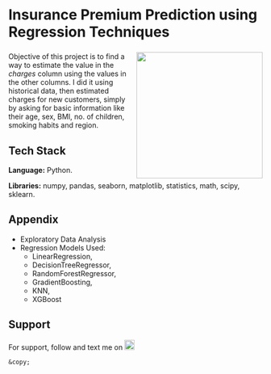 # Insurance Premium Prediction using Regression Techniques

###

<img align="right" height="250" src="https://export-download.canva.com/j0g_k/DAFgolj0g_k/526/0/0014-6099394010245284127.png?X-Amz-Algorithm=AWS4-HMAC-SHA256&X-Amz-Credential=AKIAJHKNGJLC2J7OGJ6Q%2F20230621%2Fus-east-1%2Fs3%2Faws4_request&X-Amz-Date=20230621T182442Z&X-Amz-Expires=58577&X-Amz-Signature=4378b1cafee0454b1140c8b2c14862c69bdcc0c30c25fa1168bcef4ea8aae7bf&X-Amz-SignedHeaders=host&response-content-disposition=attachment%3B%20filename%2A%3DUTF-8%27%27Insurance%2520Premium%2520Prediction.png&response-expires=Thu%2C%2022%20Jun%202023%2010%3A40%3A59%20GMT"/>

###

Objective of this project is to find a way to estimate the value in the *charges* column using the values in the other columns. I did it using historical data, then estimated charges for new customers, simply by asking for basic information like their age, sex, BMI, no. of children, smoking habits and region.

## Tech Stack

**Language:** Python.

**Libraries:** numpy, pandas, seaborn, matplotlib, statistics, math, scipy, sklearn.

## Appendix

* Exploratory Data Analysis
* Regression Models Used: 
    *  LinearRegression, 
    *  DecisionTreeRegressor, 
    *  RandomForestRegressor, 
    *  GradientBoosting, 
    *  KNN, 
    *  XGBoost

## Support

For support, follow and text me on </a>
    <a href="https://www.linkedin.com/in/tajamulk2/" target="_blank">
    <img src="https://img.shields.io/static/v1?message=LinkedIn&logo=linkedin&label=&color=0077B5&logoColor=white&labelColor=&style=plastic" height="20" alt="linkedin logo"  />
  </a>

	&copy;


